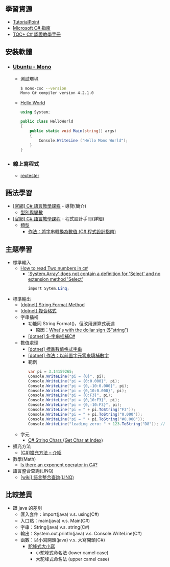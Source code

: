 ## 學習資源
- [TutorialPoint](https://www.tutorialspoint.com/csharp)
- [Microsoft C# 指南](https://docs.microsoft.com/zh-tw/dotnet/csharp/index)
- [TQC+ C# 認證教學手冊](https://tqcplus-csharp-ebook.readbook.tw/)

## 安裝軟體
- ### [Ubuntu - Mono](https://www.mono-project.com/download/stable/#download-lin-ubuntu)
  - 測試環境
    ```bash
    $ mono-csc --version
    Mono C# compiler version 4.2.1.0
    ```
  - [Hello World](https://www.mono-project.com/docs/getting-started/mono-basics/)
    ```csharp
    using System;

    public class HelloWorld
    {
        public static void Main(string[] args)
        {
            Console.WriteLine ("Hello Mono World");
        }
    }
    ```
- ### 線上寫程式
  - [rextester](https://rextester.com/l/csharp_online_compiler)

## 語法學習
- [[官網] C# 語言教學課程](https://docs.microsoft.com/zh-tw/dotnet/csharp/tour-of-csharp/) - 導覽(簡介)
   - [型別與變數](https://docs.microsoft.com/zh-tw/dotnet/csharp/tour-of-csharp/types-and-variables)
- [[官網] C# 語言教學課程](https://docs.microsoft.com/zh-tw/dotnet/csharp/programming-guide/) - 程式設計手冊(詳細)
   - [類型](https://docs.microsoft.com/zh-tw/dotnet/csharp/programming-guide/types/)
     - [作法：將字串轉換為數值 (C# 程式設計指南)](https://docs.microsoft.com/zh-tw/dotnet/csharp/programming-guide/types/how-to-convert-a-string-to-a-number)

## 主題學習
- 標準輸入
  - [How to read Two numbers in c#](https://stackoverflow.com/questions/27589159/how-to-read-two-numbers-in-c-sharp)
    - ['System.Array' does not contain a definition for 'Select' and no extension method 'Select'](https://social.msdn.microsoft.com/Forums/vstudio/en-US/f62a3690-702a-4e92-a076-9d50d4a334c0)
      ```C#
      import Sytem.Linq;
      ```
- 標準輸出
  - [[dotnet] String.Format Method](https://docs.microsoft.com/zh-tw/dotnet/api/system.string.format?view=netframework-4.8#Starting)
  - [[dotnet] 複合格式](https://docs.microsoft.com/zh-tw/dotnet/standard/base-types/composite-formatting)
  - 字串插補
    - 功能同 String.Format()，但改用運算式表達
      - 原因：[What's with the dollar sign ($“string”) ](https://stackoverflow.com/questions/32878549/whats-with-the-dollar-sign-string)
    - [[dotnet] $-字串插補C#](https://docs.microsoft.com/zh-tw/dotnet/csharp/language-reference/tokens/interpolated?view=netframework-4.8)
  - 數值處理
    - [[dotnet] 標準數值格式字串](https://docs.microsoft.com/zh-tw/dotnet/standard/base-types/standard-numeric-format-strings)
    - [[dotnet] 作法：以前置字元零來填補數字](https://docs.microsoft.com/zh-tw/dotnet/standard/base-types/how-to-pad-a-number-with-leading-zeros)
    - 範例
      ```c#
      var pi = 3.14159265;
      Console.WriteLine("pi = {0}", pi);
      Console.WriteLine("pi = {0:0.000}", pi);
      Console.WriteLine("pi = {0,-10:0.000}", pi);
      Console.WriteLine("pi = {0,10:0.000}", pi);
      Console.WriteLine("pi = {0:F3}", pi);
      Console.WriteLine("pi = {0,10:F3}", pi);
      Console.WriteLine("pi = {0,-10:F3}", pi);
      Console.WriteLine("pi = " + pi.ToString("F3"));
      Console.WriteLine("pi = " + pi.ToString("0.000"));
      Console.WriteLine("pi = " + pi.ToString("#0.000"));
      Console.WriteLine("leading zero: " + 123.ToString("D8")); // width:8
      ```
  - 字元
    - [C# String Chars (Get Char at Index)](https://www.dotnetperls.com/string-char)
- 擴充方法
  - [[C#]擴充方法 – 介紹](https://kw0006667.wordpress.com/2013/05/29/c%E6%93%B4%E5%85%85%E6%96%B9%E6%B3%95-%E4%BB%8B%E7%B4%B9/)
- 數學(Math)
  - [Is there an exponent operator in C#?](https://stackoverflow.com/questions/3034604/is-there-an-exponent-operator-in-c)
- 語言整合查詢(LINQ)
  - [[wiki] 語言整合查詢(LINQ)](https://zh.wikipedia.org/wiki/%E8%AF%AD%E8%A8%80%E9%9B%86%E6%88%90%E6%9F%A5%E8%AF%A2)

## 比較差異
- 跟 java 的差別
  - 匯入套件：import(java) v.s. using(C#)
  - 入口點：main(java) v.s. Main(C#)
  - 字串：String(java) v.s. string(C#)
  - 輸出：System.out.println(java) v.s. Console.WriteLine(C#)
  - 函數：以小寫開頭(java) v.s. 大寫開頭(C#)
    - [駝峰式大小寫](https://zh.wikipedia.org/wiki/%E9%A7%9D%E5%B3%B0%E5%BC%8F%E5%A4%A7%E5%B0%8F%E5%AF%AB)
      - 小駝峰式命名法 (lower camel case)
      - 大駝峰式命名法 (upper camel case)
